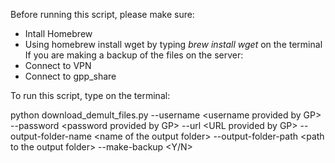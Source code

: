 Before running this script, please make sure:
<ul>
<li>Intall Homebrew<a href="https://brew.sh/"></a></li>
<li>Using homebrew install wget by typing <i>brew install wget</i> on the terminal</li>
  If you are making a backup of the files on the server:
<li>Connect to VPN</li>
<li>Connect to gpp_share</li>
</ul>

To run this script, type on the terminal:

python download_demult_files.py --username \<username provided by GP\> --password \<password provided by GP\> --url \<URL provided by GP\> --output-folder-name \<name of the output folder\> --output-folder-path \<path to the output folder\> --make-backup \<Y/N\>
